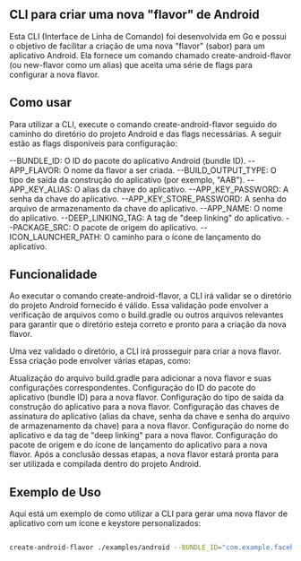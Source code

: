 ## CLI para criar uma nova "flavor" de Android

Esta CLI (Interface de Linha de Comando) foi desenvolvida em Go e possui o objetivo de facilitar a criação de uma nova "flavor" (sabor) para um aplicativo Android. Ela fornece um comando chamado create-android-flavor (ou new-flavor como um alias) que aceita uma série de flags para configurar a nova flavor.

## Como usar
Para utilizar a CLI, execute o comando create-android-flavor seguido do caminho do diretório do projeto Android e das flags necessárias. A seguir estão as flags disponíveis para configuração:

--BUNDLE_ID: O ID do pacote do aplicativo Android (bundle ID).
--APP_FLAVOR: O nome da flavor a ser criada.
--BUILD_OUTPUT_TYPE: O tipo de saída da construção do aplicativo (por exemplo, "AAB").
--APP_KEY_ALIAS: O alias da chave do aplicativo.
--APP_KEY_PASSWORD: A senha da chave do aplicativo.
--APP_KEY_STORE_PASSWORD: A senha do arquivo de armazenamento da chave do aplicativo.
--APP_NAME: O nome do aplicativo.
--DEEP_LINKING_TAG: A tag de "deep linking" do aplicativo.
--PACKAGE_SRC: O pacote de origem do aplicativo.
--ICON_LAUNCHER_PATH: O caminho para o ícone de lançamento do aplicativo.

## Funcionalidade
Ao executar o comando create-android-flavor, a CLI irá validar se o diretório do projeto Android fornecido é válido. Essa validação pode envolver a verificação de arquivos como o build.gradle ou outros arquivos relevantes para garantir que o diretório esteja correto e pronto para a criação da nova flavor.

Uma vez validado o diretório, a CLI irá prosseguir para criar a nova flavor. Essa criação pode envolver várias etapas, como:

Atualização do arquivo build.gradle para adicionar a nova flavor e suas configurações correspondentes.
Configuração do ID do pacote do aplicativo (bundle ID) para a nova flavor.
Configuração do tipo de saída da construção do aplicativo para a nova flavor.
Configuração das chaves de assinatura do aplicativo (alias da chave, senha da chave e senha do arquivo de armazenamento da chave) para a nova flavor.
Configuração do nome do aplicativo e da tag de "deep linking" para a nova flavor.
Configuração do pacote de origem e do ícone de lançamento do aplicativo para a nova flavor.
Após a conclusão dessas etapas, a nova flavor estará pronta para ser utilizada e compilada dentro do projeto Android.

## Exemplo de Uso
Aqui está um exemplo de como utilizar a CLI para gerar uma nova flavor de aplicativo com um ícone e keystore personalizados:


```sh

create-android-flavor ./examples/android --BUNDLE_ID="com.example.facebook" --APP_FLAVOR="facebook" --BUILD_OUTPUT_TYPE="AAB" --APP_KEY_ALIAS="my-key-alias" --APP_KEY_PASSWORD="my-password" --APP_KEY_STORE_PASSWORD="my-app-keystore-password" --APP_NAME="facebook" --DEEP_LINKING_TAG="facebookApp-8574" --PACKAGE_SRC="com.example" --ICON_LAUNCHER_PATH="examples/
    
```